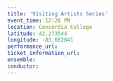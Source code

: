 ```yaml
---
title: 'Visiting Artists Series'
event_time: 12:28 PM
location: Concordia College
latitude: 42.273544
longitude: -83.682841
performance_url: 
ticket_information_url: 
ensemble: 
conductor: 
---
```

